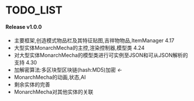 # TODO_LIST
#### Release v1.0.0
*	主要框架,创造模式物品栏及其特征贴图,吉祥物物品,ItemManager 4.17
*	大型实体MonarchMecha的主控,渲染控制器,模型类 4.24
*	对大型实体MonarchMecha的模型类进行可实例至JSON和可从JSON解析的支持 4.30
*	加解密算法:多区块型区块链(hash:MD5)加密 	*<-*
*	MonarchMecha的动画,状态,AI
*	剩余实体的完善
*   MonarchMecha对其他实体的关联

